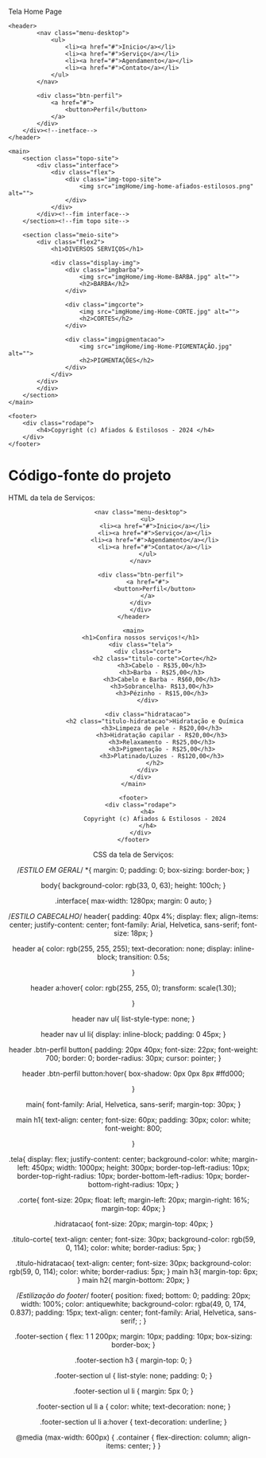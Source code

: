 
Tela Home Page
<!DOCTYPE html>
<html lang="pt-br">

<head>
    <meta charset="UTF-8">
    <meta name="viewport" content="width=
   , initial-scale=1.0">
    <title>Home</title>
    <link rel="stylesheet" href="cssHome.css">



</head>

<body>

    <header>
            <nav class="menu-desktop">
                <ul>
                    <li><a href="#">Inicio</a></li>
                    <li><a href="#">Serviço</a></li>
                    <li><a href="#">Agendamento</a></li>
                    <li><a href="#">Contato</a></li>
                </ul>
            </nav>

            <div class="btn-perfil">
                <a href="#">
                    <button>Perfil</button>
                </a>
            </div>
        </div><!--inetface-->
    </header>

    <main>
        <section class="topo-site">
            <div class="interface">
                <div class="flex">
                    <div class="img-topo-site">
                        <img src="imgHome/img-home-afiados-estilosos.png" alt="">
                    </div>
                </div>
            </div><!--fim interface-->
        </section><!--fim topo site-->

        <section class="meio-site">
            <div class="flex2">
                <h1>DIVERSOS SERVIÇOS</h1>

                <div class="display-img">
                    <div class="imgbarba">
                        <img src="imgHome/img-Home-BARBA.jpg" alt="">
                        <h2>BARBA</h2>
                    </div>

                    <div class="imgcorte">
                        <img src="imgHome/img-Home-CORTE.jpg" alt="">
                        <h2>CORTES</h2>
                    </div>

                    <div class="imgpigmentacao">
                        <img src="imgHome/img-Home-PIGMENTAÇÃO.jpg" alt="">
                        <h2>PIGMENTAÇÕES</h2>
                    </div>
                </div>
            </div>
            </div>
        </section>
    </main>

    <footer>
        <div class="rodape">
            <h4>Copyright (c) Afiados & Estilosos - 2024 </h4>
        </div>
    </footer>

</body>

</html>



# Código-fonte do projeto
HTML da tela de Serviços:

<!DOCTYPE html>
<html lang="en">

<head>
    <meta charset="UTF-8">
    <meta name="viewport" content="width=device-width, initial-scale=1.0">
    <title>Serviços Barbearia</title>
    <link rel="stylesheet" href="serviços.css">
</head>

<body>
    <header>
        
        <nav class="menu-desktop">
            <ul>
                <li><a href="#">Inicio</a></li>
                <li><a href="#">Serviço</a></li>
                <li><a href="#">Agendamento</a></li>
                <li><a href="#">Contato</a></li>
            </ul>
        </nav>

        <div class="btn-perfil">
            <a href="#">
                <button>Perfil</button>
            </a>
        </div>
        </div>
    </header>

    <main>
        <h1>Confira nossos serviços!</h1>
        <div class="tela">
            <div class="corte">
                <h2 class="titulo-corte">Corte</h2>
                    <h3>Cabelo - R$35,00</h3>
                    <h3>Barba - R$25,00</h3>
                    <h3>Cabelo e Barba - R$60,00</h3>
                    <h3>Sobrancelha- R$13,00</h3>
                    <h3>Pézinho - R$15,00</h3>
            </div>

            <div class="hidratacao">
                <h2 class="titulo-hidratacao">Hidratação e Química
                    <h3>Limpeza de pele - R$20,00</h3>
                    <h3>Hidratação capilar - R$20,00</h3>
                    <h3>Relaxamento - R$25,00</h3>
                    <h3>Pigmentação - R$25,00</h3>
                    <h3>Platinado/Luzes - R$120,00</h3>
                </h2>
            </div>
        </div>
    </main>

    <footer>
        <div class="rodape">
            <h4>
                Copyright (c) Afiados & Estilosos - 2024
            </h4>
        </div>
    </footer>
    
</body>
</html>

CSS da tela de Serviços:

/*ESTILO EM GERAL*/
*{
    margin: 0;
    padding: 0;
    box-sizing: border-box;
}

body{
    background-color: rgb(33, 0, 63);
    height: 100ch;
}

.interface{
    max-width: 1280px;
    margin: 0 auto;
}

/*ESTILO CABECALHO*/
header{
    padding: 40px 4%;
    display: flex;
    align-items: center;
    justify-content: center;
    font-family: Arial, Helvetica, sans-serif;
    font-size: 18px;
}

header a{
    color: rgb(255, 255, 255);
    text-decoration: none;
    display: inline-block;
    transition: 0.5s;

}

header a:hover{
    color: rgb(255, 255, 0);
    transform: scale(1.30);

}

header nav ul{
    list-style-type: none;
}

header nav ul li{
    display: inline-block;
    padding: 0 45px;
}

header .btn-perfil button{
    padding: 20px 40px;
    font-size: 22px;
    font-weight: 700;
    border: 0;
    border-radius: 30px;
    cursor: pointer;
}

header .btn-perfil button:hover{
    box-shadow: 0px 0px 8px #ffd000;

}

main{
    font-family: Arial, Helvetica, sans-serif;
    margin-top: 30px;
}

main h1{
    text-align: center;
    font-size: 60px;
    padding: 30px;
    color: white;
    font-weight: 800;

}

.tela{
    display: flex;
    justify-content: center;
    background-color: white;
    margin-left: 450px;
    width: 1000px;
    height: 300px;
    border-top-left-radius: 10px; 
    border-top-right-radius: 10px; 
    border-bottom-left-radius: 10px;
    border-bottom-right-radius: 10px;
}



.corte{
    font-size: 20px;
    float: left;
    margin-left: 20px;
    margin-right: 16%;
    margin-top: 40px;
}

.hidratacao{
    font-size: 20px;
    margin-top: 40px;
}

.titulo-corte{
    text-align: center;
    font-size: 30px;
    background-color: rgb(59, 0, 114);
    color: white;
    border-radius: 5px;
}

.titulo-hidratacao{
    text-align: center;
    font-size: 30px;
    background-color: rgb(59, 0, 114);
    color: white;
    border-radius: 5px;
}
main h3{
    margin-top: 6px;
}
main h2{
    margin-bottom: 20px;
}

/*Estilização do footer*/
footer{
    position: fixed;
    bottom: 0;
    padding: 20px;
    width: 100%;
    color: antiquewhite;
    background-color: rgba(49, 0, 174, 0.837);
    padding: 15px;
    text-align: center;
    font-family: Arial, Helvetica, sans-serif;
    ;
}

.footer-section {
    flex: 1 1 200px;
    margin: 10px;
    padding: 10px;
    box-sizing: border-box;
  }

  .footer-section h3 {
    margin-top: 0;
  }

  .footer-section ul {
    list-style: none;
    padding: 0;
  }

  .footer-section ul li {
    margin: 5px 0;
  }

  .footer-section ul li a {
    color: white;
    text-decoration: none;
  }

  .footer-section ul li a:hover {
    text-decoration: underline;
  }

  @media (max-width: 600px) {
    .container {
      flex-direction: column;
      align-items: center;
    }
}

